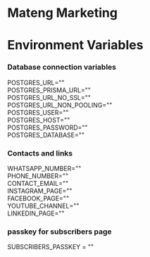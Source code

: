 # Mateng Marketing

# Environment Variables

### Database connection variables
POSTGRES_URL="" </br>
POSTGRES_PRISMA_URL="" </br>
POSTGRES_URL_NO_SSL="" </br>
POSTGRES_URL_NON_POOLING="" </br>
POSTGRES_USER="" </br>
POSTGRES_HOST="" </br>
POSTGRES_PASSWORD="" </br>
POSTGRES_DATABASE="" </br>

### Contacts and links
WHATSAPP_NUMBER="" </br>
PHONE_NUMBER="" </br>
CONTACT_EMAIL="" </br>
INSTAGRAM_PAGE="" </br>
FACEBOOK_PAGE="" </br>
YOUTUBE_CHANNEL="" </br>
LINKEDIN_PAGE="" </br>

### passkey for subscribers page
SUBSCRIBERS_PASSKEY = ""
